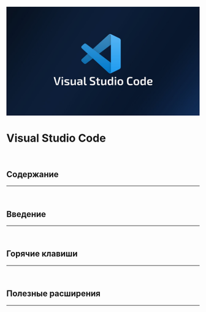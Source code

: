 ![icon vscode](../assets/vscode.jpg)

# Visual Studio Code

<br>

## Содержание

---

<br>

## Введение

---

<br>

## Горячие клавиши

---

<br>

## Полезные расширения

---

<br>


